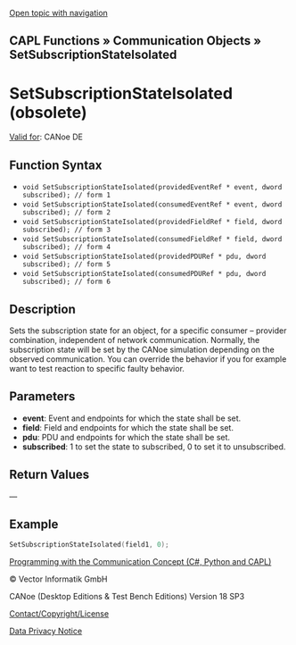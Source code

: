 [Open topic with navigation](../../../../../CANoeDEFamily.htm#Topics/CAPLFunctions/CommunicationObjects/Functions/CAPLfunctionSetSubscriptionStateIsolated.md)

## CAPL Functions » Communication Objects » SetSubscriptionStateIsolated

# SetSubscriptionStateIsolated (obsolete)

[Valid for](../../../Shared/FeatureAvailability.md): CANoe DE

## Function Syntax

- `void SetSubscriptionStateIsolated(providedEventRef * event, dword subscribed); // form 1`
- `void SetSubscriptionStateIsolated(consumedEventRef * event, dword subscribed); // form 2`
- `void SetSubscriptionStateIsolated(providedFieldRef * field, dword subscribed); // form 3`
- `void SetSubscriptionStateIsolated(consumedFieldRef * field, dword subscribed); // form 4`
- `void SetSubscriptionStateIsolated(providedPDURef * pdu, dword subscribed); // form 5`
- `void SetSubscriptionStateIsolated(consumedPDURef * pdu, dword subscribed); // form 6`

## Description

Sets the subscription state for an object, for a specific consumer – provider combination, independent of network communication. Normally, the subscription state will be set by the CANoe simulation depending on the observed communication. You can override the behavior if you for example want to test reaction to specific faulty behavior.

## Parameters

- **event**: Event and endpoints for which the state shall be set.
- **field**: Field and endpoints for which the state shall be set.
- **pdu**: PDU and endpoints for which the state shall be set.
- **subscribed**: 1 to set the state to subscribed, 0 to set it to unsubscribed.

## Return Values

—

## Example

```c
SetSubscriptionStateIsolated(field1, 0);
```

[Programming with the Communication Concept (C#, Python and CAPL)](../../../CANoeCANalyzer/CommunicationConcept/Programming/CCP.md)

© Vector Informatik GmbH

CANoe (Desktop Editions & Test Bench Editions) Version 18 SP3

[Contact/Copyright/License](../../../Shared/ContactCopyrightLicense.md)

[Data Privacy Notice](https://www.vector.com/int/en/company/get-info/privacy-policy/)